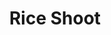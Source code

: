 ---
templateKey: blog-post
featuredpost: false
featuredimage: /assets/Rice_Shoot.png
title: Rice Shoot
description: Seed
testfield: 546
---